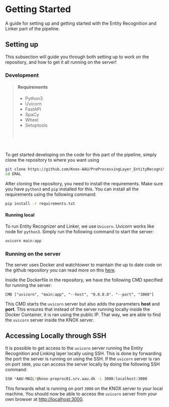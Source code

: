 # Getting Started

A guide for setting up and getting started with the Entity Recognition and Linker part of the pipeline.

## Setting up

This subsection will guide you through both setting up to work on the repository, and how to get it all running on the server!

### Development

> #### **Requirements**
>
> - Python3
> - Uvicorn
> - FastAPI
> - SpaCy
> - Wheel
> - Setuptools
>
> <br>

<br>

To get started developing on the code for this part of the pipeline, simply clone the repository to where you want using

```BASH
git clone https://github.com/Knox-AAU/PreProcessingLayer_EntityRecognitionAndLinking ERAL
cd ERAL
```

After cloning the repository, you need to install the requirements. Make sure you have `python3` and `pip` installed for this. You can install all the requirements using the following command:

```BASH
pip install -r requirements.txt
```

#### Running local

To run Entity Recognizer and Linker, we use `Uvicorn`. Uvicorn works like node for `python3`. Simply run the following command to start the server:

```BASH
uvicorn main:app
```

### Running on the server

The server uses Docker and watchtower to maintain the up to date code on the github repository you can read more on this [here](/using-docker-and-watchtower).

Inside the Dockerfile in the repository, we have the following CMD specified for running the server:

```DOCKER
CMD ["uvicorn", "main:app", "--host", "0.0.0.0". "--port", "3000"]
```

This CMD starts the `uvicorn` server but also adds the parameters **host** and **port**. This ensures that instead of the server running locally inside the Docker Container, it is ran using the public IP. That way, we are able to find the `uvicorn` server inside the KNOX server.

## Accessing Locally through SSH

It is possible to get access to the `uvicorn` server running the Entity Recognition and Linking layer locally using SSH. This is done by forwarding the port the server is running on using the SSH. If the `uvicorn` server is ran on port `3000`, you can access the server locally by doing the following SSH command:

```BASH
SSH *AAU-MAIL*@knox-preproc01.srv.aau.dk -L 3000:localhost:3000
```

This forwards what is running on port `3000` on the KNOX server to your local machine. You should now be able to access the `uvicorn` server from your own browser at
[http://localhost:3000](http://localhost:3000).

